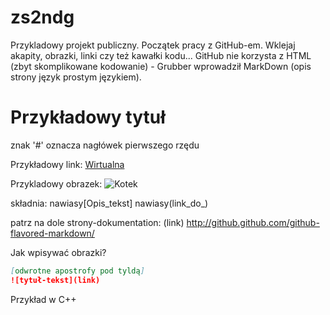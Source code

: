 zs2ndg
======

Przykladowy projekt publiczny.
Początek pracy z GitHub-em.
Wklejaj akapity, obrazki, linki czy też kawałki kodu...
GitHub nie korzysta z HTML (zbyt skomplikowane kodowanie) - Grubber wprowadził MarkDown (opis strony język prostym językiem).

# Przykładowy tytuł
znak '#' oznacza nagłówek pierwszego rzędu

Przykładowy link: [Wirtualna](http://wp.pl)

Przykladowy obrazek:  ![Kotek](http://c.wrzuta.pl/wi10415/cf984b07001ff42c4a4cba50/kotek)

składnia: nawiasy[Opis_tekst] nawiasy(link_do_)

patrz na dole strony-dokumentation: (link)
http://github.github.com/github-flavored-markdown/


Jak wpisywać obrazki?

```markdown
[odwrotne apostrofy pod tyldą]
![tytuł-tekst](link)
```


Przykład w C++
